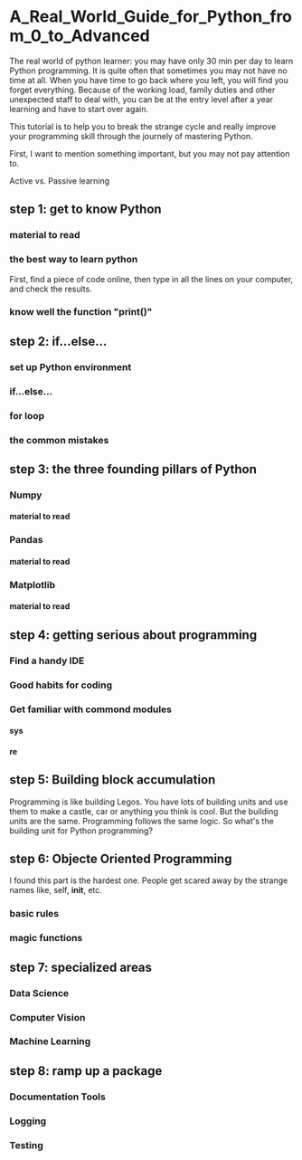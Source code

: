 # A_Real_World_Guide_for_Python_from_0_to_Advanced

The real world of python learner: you may have only 30 min per day to learn Python programming. It is quite often that sometimes you may not have no time at all. When you have time to go back where you left, you will find you forget everything. Because of the working load, family duties and other unexpected staff to deal with, you can be at the entry level after a year learning and have to start over again.

This tutorial is to help you to break the strange cycle and really improve your programming skill through the journely of mastering Python.

First, I want to mention something important, but you may not pay attention to.

Active vs. Passive learning

  

## step 1: get to know Python

### material to read

### the best way to learn python

First, find a piece of code online, then type in all the lines on your computer, and check the results.

### know well the function "print()"

## step 2: if...else...

### set up Python environment

### if...else...

### for loop

### the common mistakes

## step 3: the three founding pillars of Python

### Numpy

#### material to read

### Pandas

#### material to read

### Matplotlib

#### material to read

## step 4: getting serious about programming

### Find a handy IDE

### Good habits for coding

### Get familiar with commond modules

#### sys

#### re

#### 
## step 5: Building block accumulation

Programming is like building Legos. You have lots of building units and use them to make a castle, car or anything you think is cool. But the building units are the same. Programming follows the same logic. So what's the building unit for Python programming? 

## step 6: Objecte Oriented Programming

I found this part is the hardest one. People get scared away by the strange names like, self, __init__, etc.


### basic rules

### magic functions

## step 7: specialized areas

### Data Science

### Computer Vision

### Machine Learning

## step 8: ramp up a package

### Documentation Tools

### Logging

### Testing

